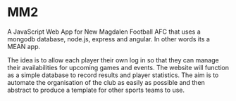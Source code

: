 # MM2
A JavaScript Web App for New Magdalen Football AFC that uses a mongodb database, node.js, express and angular. In other words
its a MEAN app.

The idea is to allow each player their own log in so that they can manage their availabilities for upcoming games and events.
The website will function as a simple database to record results and player statistics. The aim is to automate the organisation
of the club as easily as possible and then abstract to produce a template for other sports teams to use.
